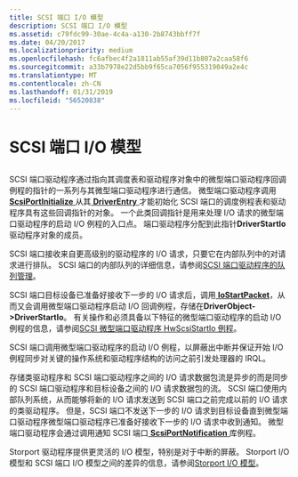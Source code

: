 ```yaml
---
title: SCSI 端口 I/O 模型
description: SCSI 端口 I/O 模型
ms.assetid: c79fdc99-30ae-4c4a-a130-2b8743bbff7f
ms.date: 04/20/2017
ms.localizationpriority: medium
ms.openlocfilehash: fc6afbec4f2a1811ab55af39d11b807a2caa58f6
ms.sourcegitcommit: a33b7978e22d5bb9f65ca7056f955319049a2e4c
ms.translationtype: MT
ms.contentlocale: zh-CN
ms.lasthandoff: 01/31/2019
ms.locfileid: "56520838"
---
```

# <a name="scsi-port-io-model"></a>SCSI 端口 I/O 模型


## <span id="ddk_scsi_port_i_o_model_kg"></span><span id="DDK_SCSI_PORT_I_O_MODEL_KG"></span>


SCSI 端口驱动程序通过指向其调度表和驱动程序对象中的微型端口驱动程序回调例程的指针的一系列与其微型端口驱动程序进行通信。 微型端口驱动程序调用[ **ScsiPortInitialize** ](https://msdn.microsoft.com/library/windows/hardware/ff564645)从其[ **DriverEntry** ](https://msdn.microsoft.com/library/windows/hardware/ff544113)才能初始化 SCSI 端口的调度例程表和驱动程序具有这些回调指针的对象。 一个此类回调指针是用来处理 I/O 请求的微型端口驱动程序的启动 I/O 例程的入口点。 端口驱动程序分配到此指针**DriverStartIo**驱动程序对象的成员。

SCSI 端口接收来自更高级别的驱动程序的 I/O 请求，只要它在内部队列中的对请求进行排队。 SCSI 端口的内部队列的详细信息，请参阅[SCSI 端口驱动程序的队列管理](scsi-port-driver-s-queue-management.md)。

SCSI 端口目标设备已准备好接收下一步的 I/O 请求后，调用[ **IoStartPacket**](https://msdn.microsoft.com/library/windows/hardware/ff550370)，从而又会调用微型端口驱动程序启动 I/O 回调例程，存储在**DriverObject-&gt;DriverStartIo**。 有关操作和必须具备以下特征的微型端口驱动程序的启动 I/O 例程的信息，请参阅[SCSI 微型端口驱动程序 HwScsiStartIo 例程](scsi-miniport-driver-s-hwscsistartio-routine.md)。

SCSI 端口调用微型端口驱动程序的启动 I/O 例程，以屏蔽出中断并保证开始 I/O 例程同步对关键的操作系统和驱动程序结构的访问之前引发处理器的 IRQL。

存储类驱动程序和 SCSI 端口驱动程序之间的 I/O 请求数据包流是异步的而是同步的 SCSI 端口驱动程序和目标设备之间的 I/O 请求数据包的流。 SCSI 端口使用内部队列系统，从而能够将新的 I/O 请求发送到 SCSI 端口之前完成以前的 I/O 请求的类驱动程序。 但是，SCSI 端口不发送下一步的 I/O 请求到目标设备直到微型端口驱动程序微型端口驱动程序已准备好接收下一步的 I/O 请求中收到通知。 微型端口驱动程序会通过调用通知 SCSI 端口[ **ScsiPortNotification** ](https://msdn.microsoft.com/library/windows/hardware/ff564657)库例程。

Storport 驱动程序提供更灵活的 I/O 模型，特别是对于中断的屏蔽。 Storport I/O 模型和 SCSI 端口 I/O 模型之间的差异的信息，请参阅[Storport I/O 模型](storport-i-o-model.md)。

 

 




